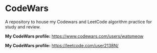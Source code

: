 # CodeWars
A repository to house my Codewars and LeetCode algorithm practice for study and review.

**My CodeWars profile:** https://www.codewars.com/users/watsmeow

**My CodeWars profile:** https://leetcode.com/user2138N/
